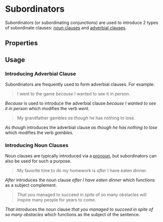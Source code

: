 # Subordinators
<!-- +elementInfo -->
<!-- !subordinator -->
Subordinators (or subordinating conjunctions) are used to introduce 2 types of subordinate clauses: [noun clauses](noun-clause) and [adverbial clauses](adverbial-clause).
<!-- !subordinator -->

## Properties
<!-- +propertySummary -->

## Usage

### Introducing Adverbial Clause
Subordinators are frequently used to form adverbial clauses. For example:
> I went to the game *because* I wanted to see it in person.
<!-- .caption -->
*Because* is used to introduce the adverbial clause *because I wanted to see it in person* which modifies the verb *went*.

> My grandfather gambles *as though* he has nothing to lose.
<!-- .caption -->
*As though* introduces the adverbial clause *as though he has nothing to lose* which modifies the verb *gambles*.

### Introducing Noun Clauses
Noun clauses are typically introduced via a [pronoun](pronoun), but subordinators can also be used for such a purpose.
> My favorite time to do my homework is *after* I have eaten dinner.
<!-- .caption -->
*After* introduces the noun clause *after I have eaten dinner* which functions as a subject complement.

> *That* you managed to succeed in spite of so many obstacles will inspire many people for years to come.
<!-- .caption -->
*That* introduces the noun clause *that you managed to succeed in spite of so many obstacles* which functions as the subject of the sentence.